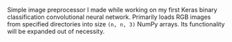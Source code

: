 Simple image preprocessor I made while working on my first Keras binary classification convolutional neural network. Primarily loads RGB images from specified directories into size `(n, n, 3)` NumPy arrays. Its functionality will be expanded out of necessity.